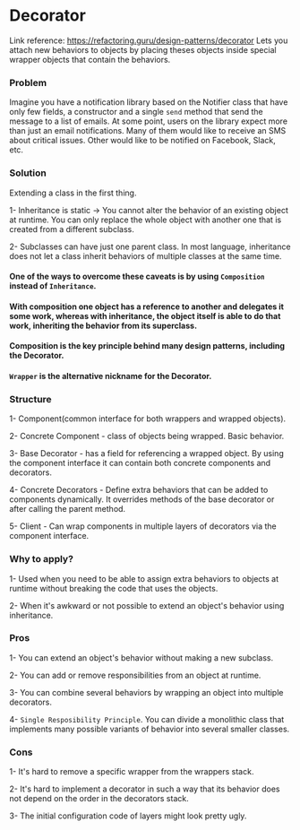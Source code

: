 # Decorator
Link reference: https://refactoring.guru/design-patterns/decorator
Lets you attach new behaviors to objects by placing theses objects inside special wrapper objects that contain the behaviors.

### Problem
Imagine you have a notification library based on the Notifier class that have only few fields, a constructor and a single ```send``` method that send the message to a list of emails. At some point, users on the library expect more than just an email notifications. Many of them would like to receive an SMS about critical issues. Other would like to be notified on Facebook, Slack, etc.

### Solution
Extending a class in the first thing.

  1- Inheritance is static -> You cannot alter the behavior of an existing object at runtime. You can only replace the whole object with another one that is created from a different subclass.

  2- Subclasses can have just one parent class. In most language, inheritance does not let a class inherit behaviors of multiple classes at the same time.
  
#### One of the ways to overcome these caveats is by using ```Composition``` instead of ```Inheritance```.

#### With composition one object has a reference to another and delegates it some work, whereas with inheritance, the object itself is able to do that work, inheriting the behavior from its superclass.

#### Composition is the key principle behind many design patterns, including the Decorator.

#### ```Wrapper``` is the alternative nickname for the Decorator.


### Structure
  1- Component(common interface for both wrappers and wrapped objects).
  
  2- Concrete Component - class of objects being wrapped. Basic behavior.
  
  3- Base Decorator - has a field for referencing a wrapped object. By using the component interface it can contain both concrete components and decorators.
  
  4- Concrete Decorators - Define extra behaviors that can be added to components dynamically. It overrides methods of the base decorator or after calling the parent method.
  
  5- Client - Can wrap components in multiple layers of decorators via the component interface.
  
### Why to apply?
  1- Used when you need to be able to assign extra behaviors to objects at runtime without breaking the code that uses the objects.
  
  2- When it's awkward or not possible to extend an object's behavior using inheritance.


### Pros
  1- You can extend an object's behavior without making a new subclass.
  
  2- You can add or remove responsibilities from an object at runtime.
  
  3- You can combine several behaviors by wrapping an object into multiple decorators.
  
  4- ```Single Resposibility Principle```. You can divide a monolithic class that implements many possible variants of behavior into several smaller classes.

### Cons
  1- It's hard to remove a specific wrapper from the wrappers stack.
  
  2- It's hard to implement a decorator in such a way that its behavior does not depend on the order in the decorators stack.
  
  3- The initial configuration code of layers might look pretty ugly.
